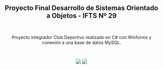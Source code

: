 ## <div align = "center"> Proyecto Final Desarrollo de Sistemas Orientado a Objetos - IFTS Nº 29 <div/>

<br/>

<p align = "center">
Proyecto integrador Club Deportivo realizado en C# con Winforms y conexión a una base de datos MySQL.
<p/>

<br/>
  
<div align = "center">
  <img src=https://github.com/user-attachments/assets/3b51b3b8-57b1-4bd7-b18c-17f83822485a>
  <img src=https://github.com/user-attachments/assets/45ba44e8-2ca8-4d08-8de3-4a289c4921ee>
<div/>
